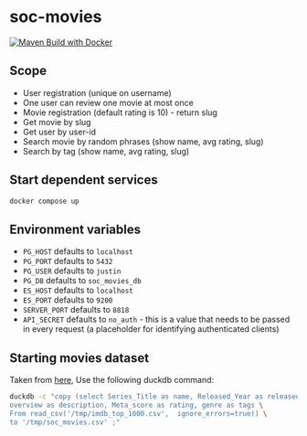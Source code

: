 # soc-movies

[![Maven Build with Docker](https://github.com/mourjo/soc-movies/actions/workflows/maven.yml/badge.svg)](https://github.com/mourjo/soc-movies/actions/workflows/maven.yml)


## Scope

- User registration (unique on username)
- One user can review one movie at most once
- Movie registration (default rating is 10) - return slug
- Get movie by slug
- Get user by user-id
- Search movie by random phrases (show name, avg rating, slug)
- Search by tag (show name, avg rating, slug)


## Start dependent services

```bash
docker compose up
```

## Environment variables

- `PG_HOST` defaults to `localhost`
- `PG_PORT` defaults to `5432`
- `PG_USER` defaults to `justin`
- `PG_DB` defaults to `soc_movies_db`
- `ES_HOST` defaults to `localhost`
- `ES_PORT` defaults to `9200`
- `SERVER_PORT` defaults to `8818`
- `API_SECRET` defaults to `no_auth` - this is a value that needs to be passed in every request (a
  placeholder for identifying authenticated clients)


## Starting movies dataset

Taken from [here](https://www.kaggle.com/datasets/harshitshankhdhar/imdb-dataset-of-top-1000-movies-and-tv-shows), Use the following duckdb command:

```bash
duckdb -c "copy (select Series_Title as name, Released_Year as released_year, \
overview as description, Meta_score as rating, genre as tags \
From read_csv('/tmp/imdb_top_1000.csv',  ignore_errors=true)) \
to '/tmp/soc_movies.csv' ;"
```
